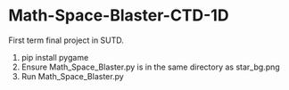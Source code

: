 # Math-Space-Blaster-CTD-1D
First term final project in SUTD.

1. pip install pygame
2. Ensure Math_Space_Blaster.py is in the same directory as star_bg.png
3. Run Math_Space_Blaster.py
